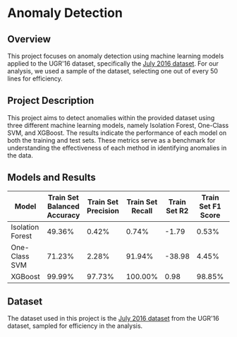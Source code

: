 # Anomaly Detection

## Overview

This project focuses on anomaly detection using machine learning models applied to the UGR'16 dataset, specifically the [July 2016 dataset](https://nesg.ugr.es/nesg-ugr16/july.php#INI). For our analysis, we used a sample of the dataset, selecting one out of every 50 lines for efficiency.

## Project Description

This project aims to detect anomalies within the provided dataset using three different machine learning models, namely Isolation Forest, One-Class SVM, and XGBoost. The results indicate the performance of each model on both the training and test sets. These metrics serve as a benchmark for understanding the effectiveness of each method in identifying anomalies in the data.

## Models and Results

| Model           | Train Set Balanced Accuracy | Train Set Precision | Train Set Recall | Train Set R2 | Train Set F1 Score | Test Set Balanced Accuracy | Test Set Precision | Test Set Recall | Test Set R2 | Test Set F1 Score |
|-----------------|--------------------|---------------------|------------------|-------------|--------------------|------------------|-------------------|----------------|------------|-------------------|
| Isolation Forest| 49.36%             | 0.42%               | 0.74%            | -1.79       | 0.53%              | 49.43%           | 0.48%             | 0.86%          | -1.82      | 0.61%             |
| One-Class SVM   | 71.23%             | 2.28%               | 91.94%           | -38.98      | 4.45%              | 68.78%           | 1.93%             | 85.98%         | -43.43     | 3.77%             |
| XGBoost         | 99.99%             | 97.73%              | 100.00%          | 0.98        | 98.85%             | 99.73%           | 97.02%            | 99.50%         | 0.96       | 98.25%            |

## Dataset

The dataset used in this project is the [July 2016 dataset](https://nesg.ugr.es/nesg-ugr16/july.php#INI) from the UGR'16 dataset, sampled for efficiency in the analysis.

